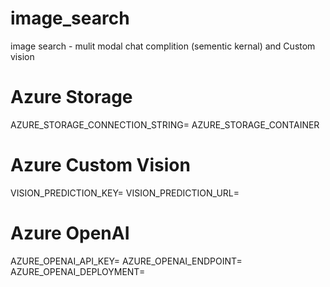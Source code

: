 # image_search
image search - mulit modal chat complition (sementic kernal) and Custom vision



# Azure Storage
AZURE_STORAGE_CONNECTION_STRING=
AZURE_STORAGE_CONTAINER

# Azure Custom Vision
VISION_PREDICTION_KEY=
VISION_PREDICTION_URL=

# Azure OpenAI
AZURE_OPENAI_API_KEY=
AZURE_OPENAI_ENDPOINT=
AZURE_OPENAI_DEPLOYMENT=
